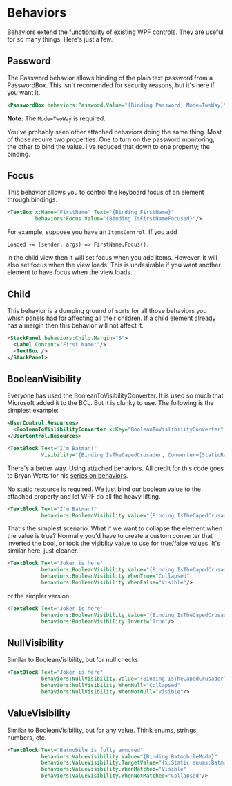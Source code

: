 Behaviors
=========

Behaviors extend the functionality of existing WPF controls. They are useful for so  many things. Here's just a few.


Password
--------

The Password behavior allows binding of the plain text password from a PasswordBox. This isn't recomended for security reasons, but it's here if you want it.

```XML
<PasswordBox behaviors:Password.Value="{Binding Password, Mode=TwoWay}"/>
```

__Note:__ The `Mode=TwoWay` is required.

You've probably seen other attached behaviors doing the same thing. Most of those require two properties. One to turn on the password monitoring, the other to bind the value. I've reduced that down to one property; the binding.


Focus
-----

This behavior allows you to control the keyboard focus of an element through bindings.

```XML
<TextBox x:Name="FirstName" Text="{Binding FirstName}"
         behaviors:Focus.Value="{Binding IsFirstNameFocused}"/>
```

For example, suppose you have an `ItemsControl`. If you add

```CSharp
Loaded += (sender, args) => FirstName.Focus();
```

in the child view then it will set focus when you add items. However, it will also set focus when the view loads. This is undesirable if you want another element to have focus when the view loads.

Child
-----

This behavior is a dumping ground of sorts for all those behaviors you whish panels had for affecting all their children. If a child element already has a margin then this behavior will not affect it.

```XML
<StackPanel behaviors:Child.Margin="5">
  <Label Content="First Name:"/>
  <TextBox />
</StackPanel>
```

BooleanVisibility
-----------------

Everyone has used the BooleanToVisibilityConverter. It is used so much that Microsoft added it to the BCL. But it is clunky to use. The following is the simplest example:

```XML
<UserControl.Resources>
  <BooleanToVislibilityConverter x:Key="BooleanToVislibilityConverter" />
</UserControl.Resources>

<TextBlock Text="I'm Batman!"
           Visibility="{Binding IsTheCapedCrusader, Converter={StaticResource BooleanToVisibilityConverter}}"/>
```

There's a better way. Using attached behaviors. All credit for this code goes to Bryan Watts for his [series on behaviors](http://www.executableintent.com/attached-behaviors-part-1-booleanvisibility/).

No static resource is required. We just bind our boolean value to the attached property and let WPF do all the heavy lifting.

```XML
<TextBlock Text="I'm Batman!"
           behaviors:BooleanVisibility.Value="{Binding IsTheCapedCrusader}"/>
```

That's the simplest scenario. What if we want to collapse the element when the value is true? Normally you'd have to create a custom converter that inverted the bool, or took the visiblity value to use for true/false values. It's similar here, just cleaner.

```XML
<TextBlock Text="Joker is here"
           behaviors:BooleanVisibility.Value="{Binding IsTheCapedCrusader}"
           behaviors:BooleanVisibility.WhenTrue="Collapsed"
           behaviors:BooleanVisibility.WhenFalse="Visible"/>
```

or the simpler version:

```XML
<TextBlock Text="Joker is here"
           behaviors:BooleanVisibility.Value="{Binding IsTheCapedCrusader}"
           behaviors:BooleanVisibility.Invert="True"/>
```

NullVisibility
--------------

Similar to BooleanVisibility, but for null checks.

```XML
<TextBlock Text="Joker is here"
           behaviors:NullVisibility.Value="{Binding IsTheCapedCrusader}"
           behaviors:NullVisibility.WhenNull="Collapsed"
           behaviors:NullVisibility.WhenNotNull="Visible"/>
```


ValueVisibility
--------------

Similar to BooleanVisibility, but for any value. Think enums, strings, numbers, etc.

```XML
<TextBlock Text="Batmobile is fully armored"
           behaviors:ValueVisibility.Value="{Binding BatmobileMode}"
           behaviors:ValueVisibility.TargetValue="{x:Static enums:BatmobileMode.Armored}"
           behaviors:ValueVisibility.WhenMatched="Visible"
           behaviors:ValueVisibility.WhenNotMatched="Collapsed"/>
```
